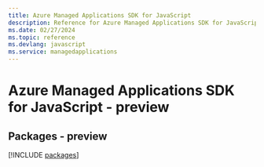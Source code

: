 ```yaml
---
title: Azure Managed Applications SDK for JavaScript
description: Reference for Azure Managed Applications SDK for JavaScript
ms.date: 02/27/2024
ms.topic: reference
ms.devlang: javascript
ms.service: managedapplications
---
```

# Azure Managed Applications SDK for JavaScript - preview
## Packages - preview
[!INCLUDE [packages](managed-applications-index.md)]